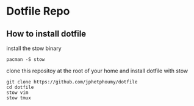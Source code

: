 # Dotfile Repo

## How to install dotfile

install the stow binary 

```
pacman -S stow
```

clone this repositoy at the root of your home and install dotfile with stow

```
git clone https://github.com/jphetphoumy/dotfile
cd dotfile
stow vim
stow tmux
```
